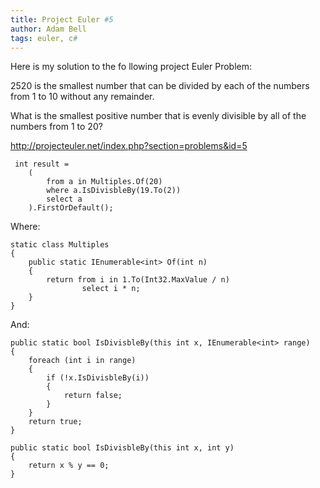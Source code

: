 ```yaml
---
title: Project Euler #5
author: Adam Bell
tags: euler, c#
---
```

Here is my solution to the fo   llowing project Euler Problem:

2520 is the smallest number that can be divided by each of the numbers from 1 to 10 without any remainder.

What is the smallest positive number that is evenly divisible by all of the numbers from 1 to 20?
<!--more-->
http://projecteuler.net/index.php?section=problems&id=5
```
 int result =
    (
        from a in Multiples.Of(20)
        where a.IsDivisbleBy(19.To(2))
        select a
    ).FirstOrDefault();
```
Where:
```
static class Multiples
{
    public static IEnumerable<int> Of(int n)
    {
        return from i in 1.To(Int32.MaxValue / n)
                select i * n;
    }
}
```
And:
```
public static bool IsDivisbleBy(this int x, IEnumerable<int> range)
{
    foreach (int i in range)
    {
        if (!x.IsDivisbleBy(i))
        {
            return false;
        }
    }
    return true;
}

public static bool IsDivisbleBy(this int x, int y)
{
    return x % y == 0;
}

```

